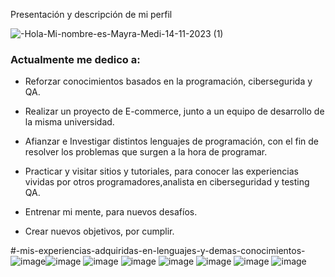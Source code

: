 Presentación y descripción de mi perfil



![-Hola-Mi-nombre-es-Mayra-Medi-14-11-2023 (1)](https://github.com/Maynh/Maynh/assets/111921764/4de1bcd9-a390-44db-90da-5b1595c5a6f4)


### Actualmente me dedico a:

* Reforzar conocimientos basados ​​en la programación, cibersegurida y QA.

* Realizar un proyecto de E-commerce, junto a un equipo de desarrollo de la misma universidad.

* Afianzar e Investigar distintos lenguajes de programación, con el fin de resolver los problemas que surgen a la hora de programar.

* Practicar y visitar sitios y tutoriales, para conocer las experiencias vividas por otros programadores,analista en ciberseguridad y testing QA.

* Entrenar mi mente, para nuevos desafíos.

* Crear nuevos objetivos, por cumplir.

#-mis-experiencias-adquiridas-en-lenguajes-y-demas-conocimientos-
![image](https://github.com/Maynh/Maynh/assets/111921764/b818ba7e-51e8-4f85-85a9-5ab9cb491e8d)![image](https://github.com/Maynh/Maynh/assets/111921764/6b6d0248-3f35-42c3-b436-e76883268523)
![image](https://github.com/Maynh/Maynh/assets/111921764/860edb0d-8f78-412a-9bb8-1a9146adbccb)
![image](https://github.com/Maynh/Maynh/assets/111921764/27aa7f67-9492-4cfc-a2f3-09d1388a18c8)
![image](https://github.com/Maynh/Maynh/assets/111921764/9b9b4209-dd55-4103-a888-5ef593647d7b)
![image](https://github.com/Maynh/Maynh/assets/111921764/d3e1f690-bd2b-4351-9565-3f23598eaeeb)
![image](https://github.com/Maynh/Maynh/assets/111921764/3cf99cbe-1c73-43c0-91b8-74380775fd1d)
![image](https://github.com/Maynh/Maynh/assets/111921764/3e168f8e-a23b-4f6e-ab86-29d73ce144f7)
